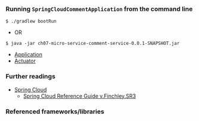 ### Running `SpringCloudCommentApplication` from the command line
```
$ ./gradlew bootRun
```
 - OR
```
$ java -jar ch07-micro-service-comment-service-0.0.1-SNAPSHOT.jar
```

 - [Application](http://localhost:9072/)
 - [Actuator](http://localhost:9072/actuator)

### Further readings

 - [Spring Cloud](https://spring.io/projects/spring-cloud)
   - [Spring Cloud Reference Guide v.Finchley.SR3](https://cloud.spring.io/spring-cloud-static/Finchley.SR3/single/spring-cloud.html)

### Referenced frameworks/libraries

















